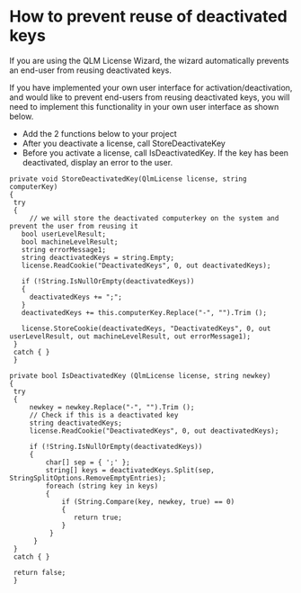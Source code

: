 # How to prevent reuse of deactivated keys

If you are using the QLM License Wizard, the wizard automatically prevents an end-user from reusing deactivated keys.

If you have implemented your own user interface for activation/deactivation, and would like to prevent end-users from reusing deactivated keys, you will need to implement this functionality in your own user interface as shown below.

* Add the 2 functions below to your project
* After you deactivate a license, call StoreDeactivateKey
* Before you activate a license, call IsDeactivatedKey. If the key has been deactivated, display an error to the user.

```
private void StoreDeactivatedKey(QlmLicense license, string computerKey)
{
 try
 {
     // we will store the deactivated computerkey on the system and prevent the user from reusing it
   bool userLevelResult;
   bool machineLevelResult;
   string errorMessage1;
   string deactivatedKeys = string.Empty;
   license.ReadCookie("DeactivatedKeys", 0, out deactivatedKeys);

   if (!String.IsNullOrEmpty(deactivatedKeys))
   {
     deactivatedKeys += ";";
   }
   deactivatedKeys += this.computerKey.Replace("-", "").Trim ();

   license.StoreCookie(deactivatedKeys, "DeactivatedKeys", 0, out userLevelResult, out machineLevelResult, out errorMessage1);
 }
 catch { }
 }

private bool IsDeactivatedKey (QlmLicense license, string newkey)
{
 try
 {
     newkey = newkey.Replace("-", "").Trim ();
     // Check if this is a deactivated key
     string deactivatedKeys;
     license.ReadCookie("DeactivatedKeys", 0, out deactivatedKeys);

     if (!String.IsNullOrEmpty(deactivatedKeys))
     {
         char[] sep = { ';' };
         string[] keys = deactivatedKeys.Split(sep, StringSplitOptions.RemoveEmptyEntries);
         foreach (string key in keys)
         {
             if (String.Compare(key, newkey, true) == 0)
             {
                return true;
             }
          }
      }
 }
 catch { }

 return false; 
 }
```

